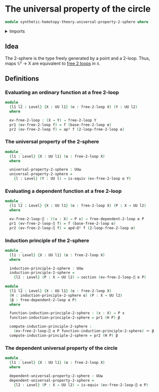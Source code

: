 # The universal property of the circle

```agda
module synthetic-homotopy-theory.universal-property-2-sphere where
```

<details><summary>Imports</summary>

```agda
open import foundation.action-on-identifications-dependent-functions
open import foundation.action-on-higher-identifications-functions
open import foundation.action-on-identifications-functions
open import foundation.constant-type-families
open import foundation.contractible-maps
open import foundation.contractible-types
open import foundation.dependent-pair-types
open import foundation.equivalences
open import foundation.fibers-of-maps
open import foundation.function-extensionality
open import foundation.function-types
open import foundation.functoriality-dependent-pair-types
open import foundation.homotopies
open import foundation.identity-types
open import foundation.propositions
open import foundation.sections
open import foundation.transport-along-identifications
open import foundation.universe-levels

open import synthetic-homotopy-theory.dependent-2-loops
open import synthetic-homotopy-theory.free-2-loops
```

</details>

## Idea

The 2-sphere is the type freely generated by a point and a 2-loop.
Thus, maps 𝕊² → X are equivalent to [free 2 loops](synthetic-homotopy-theory.free-2-loop.md) in `X`.

## Definitions

### Evaluating an ordinary function at a free 2-loop

```agda
module _
  {l1 l2 : Level} {X : UU l1} (α : free-2-loop X) (Y : UU l2)
  where

  ev-free-2-loop : (X → Y) → free-2-loop Y
  pr1 (ev-free-2-loop f) = f (base-free-2-loop α)
  pr2 (ev-free-2-loop f) = ap² f (2-loop-free-2-loop α)
```

### The universal property of the 2-sphere

```agda
module _
  {l1 : Level} {X : UU l1} (α : free-2-loop X)
  where

  universal-property-2-sphere : UUω
  universal-property-2-sphere =
    {l : Level} (Y : UU l) → is-equiv (ev-free-2-loop α Y)
```

### Evaluating a dependent function at a free 2-loop

```agda
module _
  {l1 l2 : Level} {X : UU l1} (α : free-2-loop X) (P : X → UU l2)
  where

  ev-free-2-loop-∏ : ((x : X) → P x) → free-dependent-2-loop α P
  pr1 (ev-free-2-loop-∏ f) = f (base-free-2-loop α)
  pr2 (ev-free-2-loop-∏ f) = apd-Ω² f (2-loop-free-2-loop α)
```

### Induction principle of the 2-sphere

```agda
module _
  {l1 : Level} {X : UU l1} (α : free-2-loop X)
  where

  induction-principle-2-sphere : UUω
  induction-principle-2-sphere =
    {l2 : Level} (P : X → UU l2) → section (ev-free-2-loop-∏ α P)
    
module _
  {l1 l2 : Level} {X : UU l1} (α : free-2-loop X)
  (H : induction-principle-2-sphere α) (P : X → UU l2)
  (β : free-dependent-2-loop α P)
  where

  function-induction-principle-2-sphere : (x : X) → P x
  function-induction-principle-2-sphere = pr1 (H P) β

  compute-induction-principle-2-sphere :
    (ev-free-2-loop-∏ α P function-induction-principle-2-sphere) ＝ β
  compute-induction-principle-2-sphere = pr2 (H P) β
```

### The dependent universal property of the circle

```agda
module _
  {l1 : Level} {X : UU l1} (α : free-2-loop X)
  where

  dependent-universal-property-2-sphere : UUω
  dependent-universal-property-2-sphere =
    {l2 : Level} (P : X → UU l2) → is-equiv (ev-free-2-loop-∏ α P)
```
